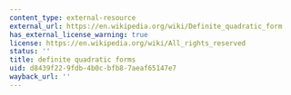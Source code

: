 ```yaml
---
content_type: external-resource
external_url: https://en.wikipedia.org/wiki/Definite_quadratic_form
has_external_license_warning: true
license: https://en.wikipedia.org/wiki/All_rights_reserved
status: ''
title: definite quadratic forms
uid: d8439f22-9fdb-4b0c-bfb8-7aeaf65147e7
wayback_url: ''
---
```

